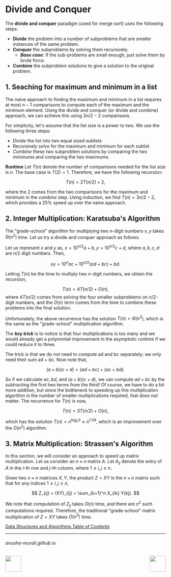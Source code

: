 # Divide and Conquer

The **divide and conquer** paradigm (used for merge sort) uses the following steps:
  - **Divide** the problem into a number of subproblems that are smaller instances of the same problem.
  - **Conquer** the subproblems by solving them recursively.
    - ***Base case***: If the sub-problems are small enough, just solve them by brute force.
  - **Combine** the subproblem solutions to give a solution to the original problem.

## 1. Seaching for maximum and minimum in a list

The naive approach to finding the maximum and minimum in a list requires at most $n-1$ comparisons to compute each of the maximum and the minimum element. Using the divide and conquer (or divide and combine) approach, we can achieve this using $3n/2 - 2$ comparisons.

For simplicity, let's assume that the list size is a power to two. We use the following three steps:
- *Divide* the list into two equal sized sublists
- Recursively *solve* for the maximum and minimum for each sublist
- *Combine* these two subproblem solutions by comparing the two minimums and comparing the two maximums.

**Runtime** Let $T(n)$ denote the number of comparisons needed for the list size is $n$. The base case is $T(2) = 1$. Therefore, we have the following recursion:

$$
T(n) = 2T(n/2) + 2,
$$

where the 2 comes from the two comparisons for the maximum and minimum in the *combine* step. Using induction, we find $T(n) = 3n/2 -2$, which provides a 25% speed up over the naive approach.

## 2. Integer Multiplication: Karatsuba's Algorithm

The "grade-school" algorithm for multiplying two $n$-digit numbers $x,y$ takes $\Theta(n^2)$ time. Let us try a divide and conquer approach as follows.

Let us represent $x$ and $y$ as, $x = 10^{n/2}a + b, y = 10^{n/2}c + d$, where $a, b, c, d$ are $n/2$ digit numbers. Then,

$$
xy = 10^n ac + 10^{n/2} (ad + bc) + bd.
$$

Letting $T(n)$ be the time to multiply two $n$-digit numbers, we obtain the recursion,

$$
T(n) = 4T(n/2) + O(n),
$$
where $4T(n/2)$ comes from solving the four smaller subproblems on $n/2$-digit numbers, and the $O(n)$ term comes from the time to combine these problems into the final solution. 

Unfortunately, the above recurrence has the solution $T(n) = \Theta(n^2)$, which is the same as the "grade-school" multiplication algorithm.

The ***key trick*** is to notice is that four multiplications is too many and we would already get a polynomial improvement in the asymptotic runtime if we could reduce it to three.

The trick is that we do not need to compute ad and bc separately; we only need their sum ad + bc. Now note that,

$$
(a + b)(c + d) = (ad + bc) + (ac + bd). 
$$

So if we calculate $ac, bd,$ and $(a + b)(c + d)$, we can compute $ad + bc$ by the subtracting the first two terms from the third! Of course, we have to do a bit more addition, but since the bottleneck to speeding up this multiplication algorithm is the number of smaller multiplications required, that does not matter. The recurrence for $T(n)$ is now,

$$
T(n) = 3T(n/2) + O(n),
$$

which has the solution $T(n) = n^{\log_2 3} \approx n^{1.59}$, which is an improvement over the $O(n^2)$ algorithm.

## 3. Matrix Multiplication: Strassen's Algorithm

In this section, we will consider an approach to speed up matrix multiplication. Let us consider an $n \times n$ matrix $A$. Let $A_{ij}$ denote the entry of $A$ in the $i$-th row and $j$-th column, where $1 \leq i, j \leq n$.  

Given two $n \times n$ matrices $X, Y$, the product $Z= XY$ is the $n \times n$ matrix such that for any indices $1 \leq i, j \leq n$,

$$
Z_{ij} = (XY)_{ij} = \sum_{k=1}^n X_{ik} Y{kj}.
$$

We note that computation  of $Z_{ij}$ takes $O(n)$ time, and there are $n^2$ such computations required. Therefore, the traditional "grade-school" matrix multipilcation of $Z = XY$ takes $O(n^3)$ time.


[Data Structures and Algorithms Table of Contents](./cs124.md)

* * *
###### anusha-murali.github.io

<img src="https://github.com/anusha-murali/anusha-murali.github.io/assets/111596338/639243aa-2857-4595-a65a-7852762bb002" width="50" height="50" align="left">

[<img src="https://github.com/user-attachments/assets/989cfb30-4fb8-40f8-a812-8a054869aa32" width="50" height="50" align="right">](../index.md)
